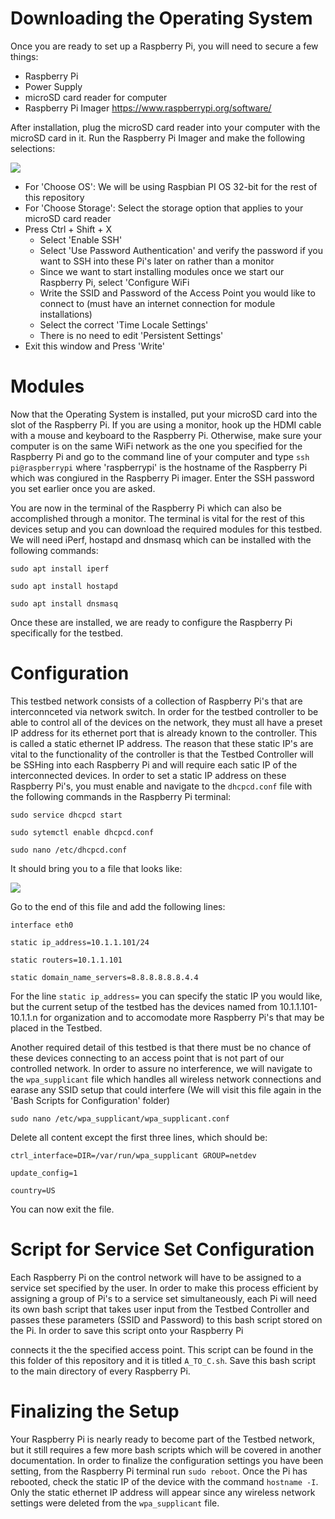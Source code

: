 # Downloading the Operating System
Once you are ready to set up a Raspberry Pi, you will need to secure a few things:
* Raspberry Pi
* Power Supply 
* microSD card reader for computer
* Raspberry Pi Imager https://www.raspberrypi.org/software/ 

After installation, plug the microSD card reader into your computer with the microSD card in it. Run the Raspberry Pi Imager and make the following selections:

![](/Documentation/Images/rpi_imager.png)

* For 'Choose OS': We will be using Raspbian PI OS 32-bit for the rest of this repository 
* For 'Choose Storage': Select the storage option that applies to your microSD card reader 
* Press Ctrl + Shift + X 
  * Select 'Enable SSH'
  *  Select 'Use Password Authentication' and verify the password if you want to SSH into these Pi's later on rather than a monitor 
  *  Since we want to start installing modules once we start our Raspberry Pi, select 'Configure WiFi
    * Write the SSID and Password of the Access Point you would like to connect to (must have an internet connection for module installations)
  * Select the correct 'Time Locale Settings'
  * There is no need to edit 'Persistent Settings' 
* Exit this window and Press 'Write' 

# Modules 
Now that the Operating System is installed, put your microSD card into the slot of the Raspberry Pi. If you are using a monitor, hook up the HDMI cable with a mouse and keyboard to the Raspberry Pi. Otherwise, make sure your computer is on the same WiFi network as the one you specified for the Raspberry Pi and go to the command line of your computer and type
`ssh pi@raspberrypi` where 'raspberrypi' is the hostname of the Raspberry Pi which was congiured in the Raspberry Pi imager. Enter the SSH password you set earlier once you are asked. 

You are now in the terminal of the Raspberry Pi which can also be accomplished through a monitor. The terminal is vital for the rest of this devices setup and you can download the required modules for this testbed. We will need iPerf, hostapd and dnsmasq which can be installed with the following commands:

`sudo apt install iperf`

`sudo apt install hostapd`

`sudo apt install dnsmasq`

Once these are installed, we are ready to configure the Raspberry Pi specifically for the testbed. 

# Configuration 
This testbed network consists of a collection of Raspberry Pi's that are interconnceted via network switch. In order for the testbed controller to be able to control all of the devices on the network, they must all have a preset IP address for its ethernet port that is already known to the controller. This is called a static ethernet IP address. The reason that these static IP's are vital to the functionality of the controller is that the Testbed Controller will be SSHing into each Raspberry Pi and will require each satic IP of the interconnected devices. In order to set a static IP address on these Raspberry Pi's, you must enable and navigate to the `dhcpcd.conf` file with the following commands in the Raspberry Pi terminal: 

`sudo service dhcpcd start`

`sudo sytemctl enable dhcpcd.conf`

`sudo nano /etc/dhcpcd.conf`

It should bring you to a file that looks like:

![](/Documentation/Images/dhcpcd.png)

Go to the end of this file and add the following lines:

`interface eth0`

`static ip_address=10.1.1.101/24` 

`static routers=10.1.1.101` 

`static domain_name_servers=8.8.8.8.8.8.4.4` 

For the line `static ip_address=` you can specify the static IP you would like, but the current setup of the testbed has the devices named from 10.1.1.101-10.1.1.n for organization and to accomodate more Raspberry Pi's that may be placed in the Testbed. 

Another required detail of this testbed is that there must be no chance of these devices connecting to an access point that is not part of our controlled network. In order to assure no interference, we will navigate to the `wpa_supplicant` file which handles all wireless network connections and earase any SSID setup that could interfere (We will visit this file again in the 'Bash Scripts for Configuration' folder)

`sudo nano /etc/wpa_supplicant/wpa_supplicant.conf` 

Delete all content except the first three lines, which should be: 

`ctrl_interface=DIR=/var/run/wpa_supplicant GROUP=netdev`

`update_config=1`

`country=US`

You can now exit the file. 

# Script for Service Set Configuration
Each Raspberry Pi on the control network will have to be assigned to a service set specified by the user. In order to make this process efficient by assigning a group of Pi's to a service set simultaneously, each Pi will need its own bash script that takes user input from the Testbed Controller and passes these parameters (SSID and Password) to this bash script stored on the Pi. In order to save this script onto your Raspberry Pi 

connects it the the specified access point. This script can be found in the this folder of this repository and it is titled `A_TO_C.sh`. Save this bash script to the main directory of every Raspberry Pi. 
# Finalizing the Setup 
Your Raspberry Pi is nearly ready to become part of the Testbed network, but it still requires a few more bash scripts which will be covered in another documentation. In order to finalize the configuration settings you have been setting, from the Raspberry Pi terminal run `sudo reboot`. Once the Pi has rebooted, check the static IP of the device with the command `hostname -I`. Only the static ethernet IP address will appear since any wireless network settings were deleted from the `wpa_supplicant` file. 

